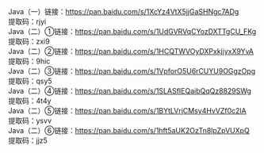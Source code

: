 
Java（一）链接：https://pan.baidu.com/s/1XcYz4VtX5jjGaSHNgc7ADg  
提取码：rjyi  
Java（二）①链接：https://pan.baidu.com/s/1UdGVRVqCYozDXTTgCU_FKg  
提取码：zxi9  
Java（二）②链接：https://pan.baidu.com/s/1HCQTWVOyDXPxkjjyxX9YvA  
提取码：9hic   
Java（二）③链接：https://pan.baidu.com/s/1VpforO5U6rCUYU9OGgzOpg  
提取码：qsy5  
Java（二）④链接：https://pan.baidu.com/s/1SLASfIEQaibQqQz8829SWg  
提取码：4t4y  
Java（二）⑤链接：https://pan.baidu.com/s/1BYtLVrjCMsy4HvVZf0c2lA  
提取码：ysvv  
Java（二）⑥链接：https://pan.baidu.com/s/1hft5aUK2OzTn8lpZpVUXpQ  
提取码：jjz5  
